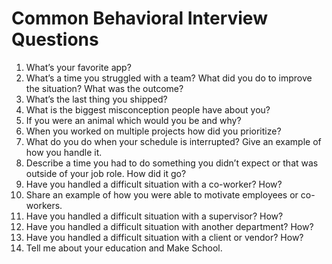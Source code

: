 # Common Behavioral Interview Questions

1. What’s your favorite app?
1. What’s a time you struggled with a team? What did you do to improve the situation? What was the outcome? 
1. What’s the last thing you shipped?
1. What is the biggest misconception people have about you?
1. If you were an animal which would you be and why?
1. When you worked on multiple projects how did you prioritize?
1. What do you do when your schedule is interrupted? Give an example of how you handle it.
1. Describe a time you had to do something you didn’t expect or that was outside of your job role. How did it go?
1. Have you handled a difficult situation with a co-worker? How?
1. Share an example of how you were able to motivate employees or co-workers.
1. Have you handled a difficult situation with a supervisor? How?
1. Have you handled a difficult situation with another department? How?
1. Have you handled a difficult situation with a client or vendor? How?
1. Tell me about your education and Make School.
